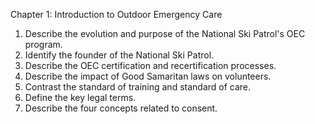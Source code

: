 

Chapter 1: Introduction to Outdoor Emergency Care

1. Describe the evolution and purpose of the National Ski Patrol's OEC program.
2. Identify the founder of the National Ski Patrol.
3. Describe the OEC certification and recertification processes.
4. Describe the impact of Good Samaritan laws on volunteers.
5. Contrast the standard of training and standard of care.
6. Define the key legal terms.
7. Describe the four concepts related to consent.

